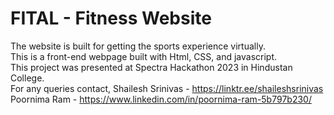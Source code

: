 # FITAL - Fitness Website 
The website is built for getting the sports experience virtually. <br>
This  is a front-end webpage built with Html, CSS, and javascript. <br>
This project was presented at Spectra Hackathon 2023 in Hindustan College.<br>
For any queries contact,
Shailesh Srinivas - https://linktr.ee/shaileshsrinivas <br>
Poornima Ram - https://www.linkedin.com/in/poornima-ram-5b797b230/
